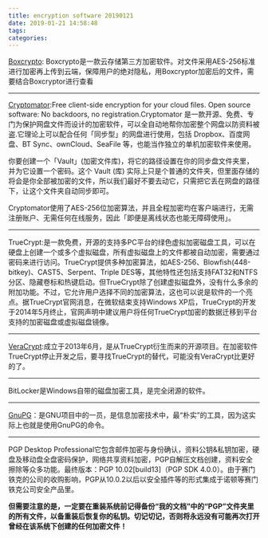 ```yaml
---
title: encryption software 20190121
date: 2019-01-21 14:58:48
tags:
categories:
---
```



[Boxcrypto](https://www.boxcryptor.com/en/): Boxcrypto是一款云存储第三方加密软件。对文件采用AES-256标准进行加密再上传到云端，保障用户的绝对隐私，用Boxcryptor加密后的文件，需要结合Boxcryptor进行查看

----

[Cryptomator](https://cryptomator.org/):Free client-side encryption for your cloud files.
Open source software: No backdoors, no registration.Cryptomator 是一款开源、免费、专门为保护网盘文件而设计的加密软件，可以全自动地帮你加密整个网盘以防资料被盗.它理论上可以配合任何「同步型」的网盘进行使用，包括 Dropbox、百度网盘、BT Sync、ownCloud、SeaFile 等，也能当作独立的单机加密软件来使用。

你要创建一个「Vault」(加密文件库)，将它的路径设置在你的同步盘文件夹里，并为它设置一个密码。这个 Vault (库) 实际上只是个普通的文件夹，但里面存储的将会是你全部被加密的文件，所以我们最好不要去动它，只需把它丢在网盘的路径下，让这个文件夹自动同步即可。

Cryptomator使用了AES-256位加密算法，并且全程加密均在客户端进行，无需注册账户、无需任何在线服务，因此「即便是离线状态也能无障碍使用」。

----

TrueCrypt:是一款免费，开源的支持多PC平台的绿色虚拟加密磁盘工具，可以在硬盘上创建一个或多个虚拟磁盘，所有虚拟磁盘上的文件都被自动加密，需要通过密码来进行访问。TrueCrypt提供多种加密算法，如AES-256、Blowfish(448-bitkey)、CAST5、Serpent、Triple DES等，其他特性还包括支持FAT32和NTFS分区、隐藏卷标和热键启动。但TrueCrypt除了创建虚拟磁盘外，没有什么多余的附加功能。不过，它允许用户选择不同的加密算法，这也可以说是软件的一个亮点。据TrueCrypt官网消息，在微软结束支持Windows XP后，TrueCrypt的开发于2014年5月终止，官网声明中建议用户将任何TrueCrypt加密的数据迁移到平台支持的加密磁盘或虚拟磁盘镜像。


---

[VeraCrypt](https://www.veracrypt.fr/en/Home.html):成立于2013年6月，是从TrueCrypt衍生而来的开源项目。在加密软件TrueCrypt停止开发之后，要寻找TrueCrypt的替代，可能没有VeraCrypt比更好的了。


----

BitLocker是Windows自带的磁盘加密工具，是完全闭源的软件。



----

[GnuPG](https://www.gnupg.org/)：是GNU项目中的一员，是信息加密技术中，最“朴实”的工具，因为这实际上也就是使用GnuPG的命令。

---

PGP Desktop Professional它包含邮件加密与身份确认，资料公钥&私钥加密，硬盘及移动盘全盘密码保护，网络共享资料加密，PGP自解压文档创建，资料安全擦除等众多功能。最终版本：PGP 10.02[build13]（PGP SDK 4.0.0）。由于赛门铁克的公司的收购影响，PGP从10.0.2以后以安全插件等的形式集成于诺顿等赛门铁克公司安全产品里。

**但需要注意的是，一定要在重装系统前记得备份“我的文档”中的“PGP”文件夹里的所有文件，以备重装后恢复你的私钥。切记切记，否则将永远没有可能再次打开曾经在该系统下创建的任何加密文件！**


